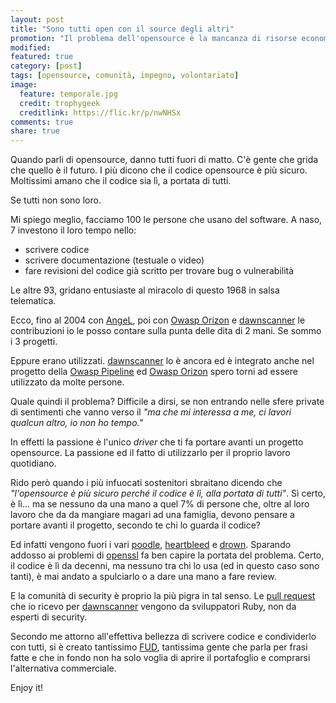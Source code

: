 ```yaml
---
layout: post
title: "Sono tutti open con il source degli altri"
promotion: "Il problema dell'opensource è la mancanza di risorse economiche ma soprattutto umane. Questo è quello che penso io."
modified: 
featured: true
category: [post]
tags: [opensource, comunità, impegno, volontariato]
image:
  feature: temporale.jpg
  credit: trophygeek
  creditlink: https://flic.kr/p/nwNHSx
comments: true
share: true
---
```


Quando parli di opensource, danno tutti fuori di matto. C'è gente che grida che
quello è il futuro. I più dicono che il codice opensource è più sicuro.
Moltissimi amano che il codice sia lì, a portata di tutti.

Se tutti non sono loro.

Mi spiego meglio, facciamo 100 le persone che usano del software. A naso, 7
investono il loro tempo nello:

* scrivere codice
* scrivere documentazione (testuale o video)
* fare revisioni del codice già scritto per trovare bug o vulnerabilità

Le altre 93, gridano entusiaste al miracolo di questo 1968 in salsa telematica.

Ecco, fino al 2004 con [AngeL](#), poi con [Owasp
Orizon](http://www.owasp.org/index.php/Category:OWASP_Orizon_Project) e
[dawnscanner](https://dawnscanner.org) le contribuzioni io le posso contare
sulla punta delle dita di 2 mani. Se sommo i 3 progetti.

Eppure erano utilizzati. [dawnscanner](https://dawnscanner.org) lo è ancora ed
è integrato anche nel progetto della [Owasp
Pipeline](https://github.com/OWASP/pipeline) ed [Owasp
Orizon](http://www.owasp.org/index.php/Category:OWASP_Orizon_Project) spero
torni ad essere utilizzato da molte persone.

Quale quindi il problema? Difficile a dirsi, se non entrando nelle sfere
private di sentimenti che vanno verso il _"ma che mi interessa a me, ci lavori
qualcun altro, io non ho tempo."_

In effetti la passione è l'unico _driver_ che ti fa portare avanti un progetto
opensource. La passione ed il fatto di utilizzarlo per il proprio lavoro
quotidiano.

Rido però quando i più infuocati sostenitori sbraitano dicendo che
_"l'opensource è più sicuro perché il codice è lì, alla portata di tutti"_. Sì
certo, è lì... ma se nessuno da una mano a quel 7% di persone che, oltre al
loro lavoro che da da mangiare magari ad una famiglia, devono pensare a portare
avanti il progetto, secondo te chi lo guarda il codice?

Ed infatti vengono fuori i vari [poodle](#), [heartbleed](#) e [drown](#).
Sparando addosso ai problemi di [openssl](https://www.openssl.org) fa ben
capire la portata del problema. Certo, il codice è lì da decenni, ma nessuno
tra chi lo usa (ed in questo caso sono tanti), è mai andato a spulciarlo o a
dare una mano a fare review.

E la comunità di security è proprio la più pigra in tal senso. Le [pull
request](#) che io ricevo per [dawnscanner](https://dawnscanner.org) vengono da
sviluppatori Ruby, non da esperti di security.

Secondo me attorno all'effettiva bellezza di scrivere codice e condividerlo con
tutti, si è creato tantissimo [FUD](#), tantissima gente che parla per frasi
fatte e che in fondo non ha solo voglia di aprire il portafoglio e comprarsi
l'alternativa commerciale.

Enjoy it!
